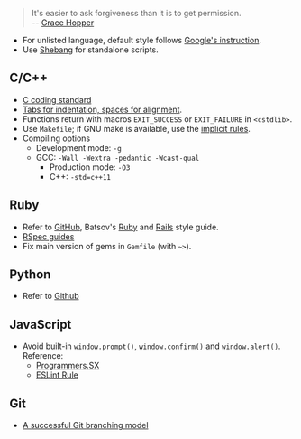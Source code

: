 > It's easier to ask forgiveness than it is to get permission.  
> -- [Grace Hopper](https://en.wikiquote.org/wiki/Grace_Hopper)

- For unlisted language, default style follows
  [Google's instruction](https://github.com/google/styleguide).
- Use [Shebang](http://en.wikipedia.org/wiki/Shebang_(Unix)) for standalone
  scripts.

## C/C++

- [C coding standard](https://users.ece.cmu.edu/~eno/coding/CCodingStandard.html)
- [Tabs for indentation, spaces for alignment](http://stackoverflow.com/a/8769873).
- Functions return with macros `EXIT_SUCCESS` or `EXIT_FAILURE` in `<cstdlib>`.
- Use `Makefile`; if GNU make is available, use the
  [implicit rules](https://www.gnu.org/software/make/manual/html_node/Implicit-Rules.html).
- Compiling options
    - Development mode: `-g`
    - GCC: `-Wall -Wextra -pedantic -Wcast-qual`
        - Production mode: `-O3`
        - C++: `-std=c++11`

## Ruby

- Refer to [GitHub](https://github.com/styleguide/ruby),
  Batsov's [Ruby](https://github.com/bbatsov/ruby-style-guide) and [Rails](https://github.com/bbatsov/rails-style-guide) style guide.
- [RSpec guides](http://betterspecs.org/)
- Fix main version of gems in `Gemfile` (with `~>`).

## Python

- Refer to [Github](https://www.python.org/dev/peps/pep-0008/)

## JavaScript

- Avoid built-in `window.prompt()`, `window.confirm()` and `window.alert()`.
  Reference:
    - [Programmers.SX](http://programmers.stackexchange.com/q/106031)
    - [ESLint Rule](http://eslint.org/docs/rules/no-alert.html)

## Git

- [A successful Git branching model](http://nvie.com/posts/a-successful-git-branching-model/)
